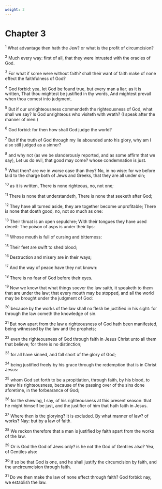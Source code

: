 ```yaml
---
weight: 3
---
```


# Chapter 3

<sup>1</sup> What advantage then hath the Jew? or what is the profit of circumcision? 

<sup>2</sup> Much every way: first of all, that they were intrusted with the oracles of God. 

<sup>3</sup> For what if some were without faith? shall their want of faith make of none effect the faithfulness of God? 

<sup>4</sup> God forbid: yea, let God be found true, but every man a liar; as it is written, That thou mightest be justified in thy words, And mightest prevail when thou comest into judgment. 

<sup>5</sup> But if our unrighteousness commendeth the righteousness of God, what shall we say? Is God unrighteous who visiteth with wrath? (I speak after the manner of men.) 

<sup>6</sup> God forbid: for then how shall God judge the world? 

<sup>7</sup> But if the truth of God through my lie abounded unto his glory, why am I also still judged as a sinner? 

<sup>8</sup> and why not (as we be slanderously reported, and as some affirm that we say), Let us do evil, that good may come? whose condemnation is just. 

<sup>9</sup> What then? are we in worse case than they? No, in no wise: for we before laid to the charge both of Jews and Greeks, that they are all under sin; 

<sup>10</sup> as it is written, There is none righteous, no, not one; 

<sup>11</sup> There is none that understandeth, There is none that seeketh after God; 

<sup>12</sup> They have all turned aside, they are together become unprofitable; There is none that doeth good, no, not so much as one: 

<sup>13</sup> Their throat is an open sepulchre; With their tongues they have used deceit: The poison of asps is under their lips: 

<sup>14</sup> Whose mouth is full of cursing and bitterness: 

<sup>15</sup> Their feet are swift to shed blood; 

<sup>16</sup> Destruction and misery are in their ways; 

<sup>17</sup> And the way of peace have they not known: 

<sup>18</sup> There is no fear of God before their eyes. 

<sup>19</sup> Now we know that what things soever the law saith, it speaketh to them that are under the law; that every mouth may be stopped, and all the world may be brought under the judgment of God: 

<sup>20</sup> because by the works of the law shall no flesh be justified in his sight: for through the law cometh the knowledge of sin. 

<sup>21</sup> But now apart from the law a righteousness of God hath been manifested, being witnessed by the law and the prophets; 

<sup>22</sup> even the righteousness of God through faith in Jesus Christ unto all them that believe; for there is no distinction; 

<sup>23</sup> for all have sinned, and fall short of the glory of God; 

<sup>24</sup> being justified freely by his grace through the redemption that is in Christ Jesus: 

<sup>25</sup> whom God set forth to be a propitiation, through faith, by his blood, to shew his righteousness, because of the passing over of the sins done aforetime, in the forbearance of God; 

<sup>26</sup> for the shewing, I say, of his righteousness at this present season: that he might himself be just, and the justifier of him that hath faith in Jesus. 

<sup>27</sup> Where then is the glorying? It is excluded. By what manner of law? of works? Nay: but by a law of faith. 

<sup>28</sup> We reckon therefore that a man is justified by faith apart from the works of the law. 

<sup>29</sup> Or is God the God of Jews only? is he not the God of Gentiles also? Yea, of Gentiles also: 

<sup>30</sup> if so be that God is one, and he shall justify the circumcision by faith, and the uncircumcision through faith. 

<sup>31</sup> Do we then make the law of none effect through faith? God forbid: nay, we establish the law. 



